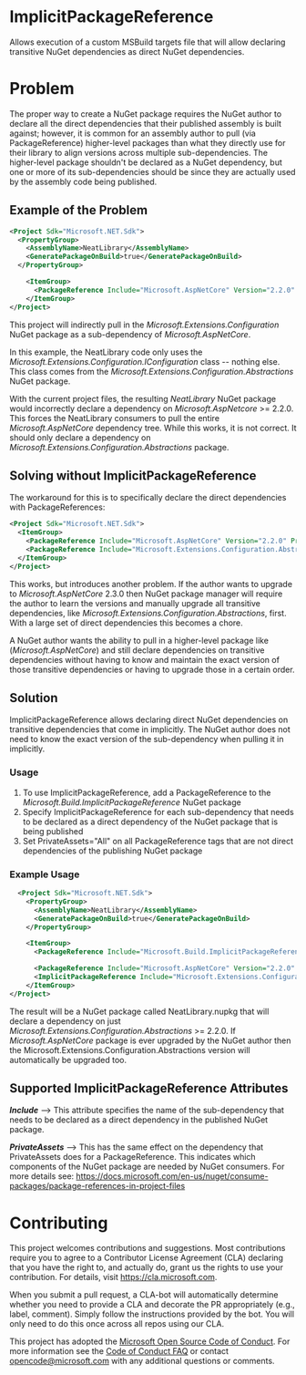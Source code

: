 # ImplicitPackageReference
Allows execution of a custom MSBuild targets file that will allow declaring transitive NuGet dependencies as direct NuGet dependencies.

# Problem 
The proper way to create a NuGet package requires the NuGet author to declare all the direct dependencies that their published assembly is built against; however, it is common for an assembly author to pull (via PackageReference) higher-level packages than what they directly use for their library to align versions across multiple sub-dependencies. The higher-level package shouldn't be declared as a NuGet dependency, but one or more of its sub-dependencies should be since they are actually used by the assembly code being published.

## Example of the Problem
```xml
<Project Sdk="Microsoft.NET.Sdk">
  <PropertyGroup>
    <AssemblyName>NeatLibrary</AssemblyName>
    <GeneratePackageOnBuild>true</GeneratePackageOnBuild>
  </PropertyGroup>

    <ItemGroup>
      <PackageReference Include="Microsoft.AspNetCore" Version="2.2.0" />
    </ItemGroup>
</Project>
```
This project will indirectly pull in the *Microsoft.Extensions.Configuration* NuGet package as a sub-dependency of *Microsoft.AspNetCore*.
 
In this example, the NeatLibrary code only uses the  *Microsoft.Extensions.Configuration.IConfiguration* class -- nothing else. This class comes from the  *Microsoft.Extensions.Configuration.Abstractions* NuGet package.

With the current project files, the resulting *NeatLibrary* NuGet package would incorrectly declare a dependency on *Microsoft.AspNetcore* >= 2.2.0. This forces the NeatLibrary consumers to pull the entire *Microsoft.AspNetCore* dependency tree. While this works, it is not correct. It should only declare a dependency on *Microsoft.Extensions.Configuration.Abstractions* package.

## Solving without ImplicitPackageReference
The workaround for this is to specifically declare the direct dependencies with PackageReferences:

```xml
<Project Sdk="Microsoft.NET.Sdk">
  <ItemGroup>
    <PackageReference Include="Microsoft.AspNetCore" Version="2.2.0" PrivateAssets="All" /> <!-- Set PrivateAssets or completely remove this PackageReference -->
    <PackageReference Include="Microsoft.Extensions.Configuration.Abstractions" Version="2.2.0" />
  </ItemGroup>
</Project>
```

This works, but introduces another problem. If the author wants to upgrade to *Microsoft.AspNetCore* 2.3.0 then NuGet package manager will require the author to learn the versions and manually upgrade all transitive dependencies, like *Microsoft.Extensions.Configuration.Abstractions*, first. With a large set of direct dependencies this becomes a chore.

A NuGet author wants the ability to pull in a higher-level package like (*Microsoft.AspNetCore*) and still declare dependencies on transitive dependencies without having to know and maintain the exact version of those transitive dependencies or having to upgrade those in a certain order.

## Solution
ImplicitPackageReference allows declaring direct NuGet dependencies on transitive dependencies that come in implicitly. The NuGet author does not need to know the exact version of the sub-dependency when pulling it in implicitly.

### Usage

1. To use ImplicitPackageReference, add a PackageReference to the _Microsoft.Build.ImplicitPackageReference_ NuGet package
2. Specify ImplicitPackageReference for each sub-dependency that needs to be declared as a direct dependency of the NuGet package that is being published
3. Set PrivateAssets="All" on all PackageReference tags that are not direct dependencies of the publishing NuGet package

### Example Usage
```xml
  <Project Sdk="Microsoft.NET.Sdk">
    <PropertyGroup>
      <AssemblyName>NeatLibrary</AssemblyName>
      <GeneratePackageOnBuild>true</GeneratePackageOnBuild>
    </PropertyGroup>

    <ItemGroup>
      <PackageReference Include="Microsoft.Build.ImplicitPackageReference" /> <!-- Add Support for ImplicitPackageReferences -->

      <PackageReference Include="Microsoft.AspNetCore" Version="2.2.0" PrivateAssets="All" /> <!-- Sets PrivateAsssets to exclude as a declared dependency in the published NuGet package -->
      <ImplicitPackageReference Include="Microsoft.Extensions.Configuration.Abstractions" /> <!-- Direct Dependency that Neat.cs uses -->
    </ItemGroup>
</Project>
```

The result will be a NuGet package called NeatLibrary.nupkg that will declare a dependency on just *Microsoft.Extensions.Configuration.Abstractions* >= 2.2.0. If *Microsoft.AspNetCore* package is ever upgraded by the NuGet author then the Microsoft.Extensions.Configuration.Abstractions version will automatically be upgraded too.

## Supported ImplicitPackageReference Attributes

***Include*** --> This attribute specifies the name of the sub-dependency that needs to be declared as a direct dependency in the published NuGet package.

***PrivateAssets*** --> This has the same effect on the dependency that PrivateAssets does for a PackageReference. This indicates which components of the NuGet package are needed by NuGet consumers. For more details see: https://docs.microsoft.com/en-us/nuget/consume-packages/package-references-in-project-files

# Contributing
This project welcomes contributions and suggestions.  Most contributions require you to agree to a Contributor License Agreement (CLA) declaring that you have the right to, and actually do, grant us the rights to use your contribution. For details, visit https://cla.microsoft.com.

When you submit a pull request, a CLA-bot will automatically determine whether you need to provide a CLA and decorate the PR appropriately (e.g., label, comment). Simply follow the instructions provided by the bot. You will only need to do this once across all repos using our CLA.

This project has adopted the [Microsoft Open Source Code of Conduct](https://opensource.microsoft.com/codeofconduct/). For more information see the [Code of Conduct FAQ](https://opensource.microsoft.com/codeofconduct/faq/) or contact [opencode@microsoft.com](mailto:opencode@microsoft.com) with any additional questions or comments.
